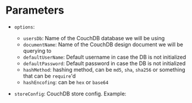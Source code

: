 # Parameters

* `options`:
	* `usersDb`: Name of the CouchDB database we will be using
	* `documentName`: Name of the CouchDB design document we will be querying to
	* `defaultUserName`: Default username in case the DB is not initialized
	* `defaultPassword`: Default password in case the DB is not initialized
	* `hashMethod`: hashing method, can be `md5`, `sha`, `sha256` or something that can be `require`'d
	* `hashEncofing`: can be `hex` or `base64`

* `storeConfig`: CouchDB store config. Example:
	